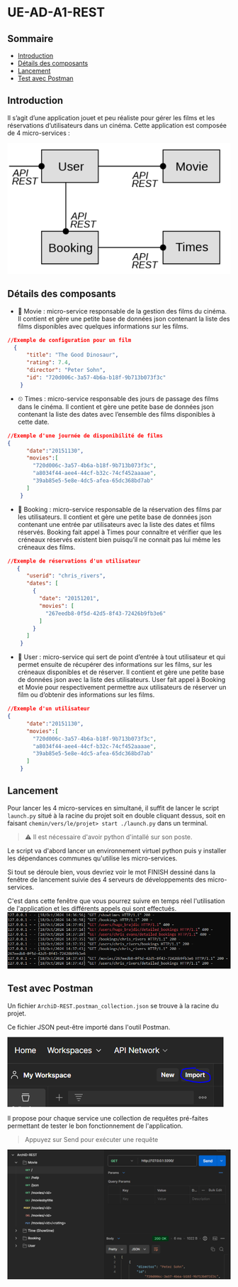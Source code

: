 # UE-AD-A1-REST  

## Sommaire
- [Introduction](#introduction)
- [Détails des composants](#archi)
- [Lancement](#launch)
- [Test avec Postman](#postman)

## Introduction <a name="introduction" />
Il s’agit d’une application jouet et peu réaliste pour gérer les films et les réservations d’utilisateurs dans un cinéma. Cette application est composée de 4 micro-services :

<img src="/conception.png" alt="Diagramme  conceptuel de la solution"/>

## Détails des composants <a name="archi" />
- 🎥 Movie : micro-service responsable de la gestion des films du cinéma. Il contient et gère une petite base de données json contenant la liste des films disponibles avec quelques informations sur les films.
```json
//Exemple de configuration pour un film
  {     
      "title": "The Good Dinosaur",
      "rating": 7.4,
      "director": "Peter Sohn",
      "id": "720d006c-3a57-4b6a-b18f-9b713b073f3c"
    } 
```
- ⏲ Times : micro-service responsable des jours de passage des films dans le cinéma. Il contient et gère une petite base de données json contenant la liste des dates avec l’ensemble des films disponibles à cette date.
```json
//Exemple d'une journée de disponibilité de films
{
      "date":"20151130",
      "movies":[
        "720d006c-3a57-4b6a-b18f-9b713b073f3c",
        "a8034f44-aee4-44cf-b32c-74cf452aaaae",
        "39ab85e5-5e8e-4dc5-afea-65dc368bd7ab"
      ]
    }
```
- 📖 Booking : micro-service responsable de la réservation des films par les utilisateurs. Il contient et gère une petite base de données json contenant une entrée par utilisateurs avec la liste des dates et films réservés. Booking fait appel à Times pour connaître et vérifier que les créneaux réservés existent bien puisqu’il ne connait pas lui même les créneaux des films.
```json
//Exemple de réservations d'un utilisateur
   {
      "userid": "chris_rivers",
      "dates": [
        {
          "date": "20151201",
          "movies": [
            "267eedb8-0f5d-42d5-8f43-72426b9fb3e6"
          ]
        }
      ]
    } 
```
- 👥 User : micro-service qui sert de point d’entrée à tout utilisateur et qui permet ensuite de récupérer des informations sur les films, sur les créneaux disponibles et de réserver. Il contient et gère une petite base de données json avec la liste des utilisateurs. User fait appel à Booking et Movie pour respectivement permettre aux utilisateurs de réserver un film ou d’obtenir des informations sur les films.
```json
//Exemple d'un utilisateur
{
      "date":"20151130",
      "movies":[
        "720d006c-3a57-4b6a-b18f-9b713b073f3c",
        "a8034f44-aee4-44cf-b32c-74cf452aaaae",
        "39ab85e5-5e8e-4dc5-afea-65dc368bd7ab"
      ]
    }
```

## Lancement <a name="launch" />
Pour lancer les 4 micro-services en simultané, il suffit de lancer le script ```launch.py``` situé à la racine du projet soit en double cliquant dessus, soit en faisant ```chemin/vers/le/projet> start ./launch.py``` dans un terminal.
> ⚠ Il est nécessaire d'avoir python d'intallé sur son poste.

Le script va d'abord lancer un environnement virtuel python puis y installer les dépendances communes qu'utilise les micro-services.

Si tout se déroule bien, vous devriez voir le mot FINISH dessiné dans la fenêtre de lancement suivie des 4 serveurs de développements des micro-services.

C'est dans cette fenêtre que vous pourrez suivre en temps réel l'utilisation de l'application et les différents appels qui sont effectués.
<img src="/trace.png" alt="Screenshot de la fenêtre actie lié à launch.py" />

## Test avec Postman <a name="postman" />
Un fichier ```ArchiD-REST.postman_collection.json``` se trouve à la racine du projet.

Ce fichier JSON peut-être importé dans l'outil Postman.

<img src="/import-postman.png" alt="Screenshot tuto import json dans postman"/>


Il propose pour chaque service une collection de requêtes pré-faites permettant de tester le bon fonctionnement de l'application.
> Appuyez sur Send pour exécuter une requête

 <img src="/request-postman.png" alt="Screenshot collections requêtes postman"/>